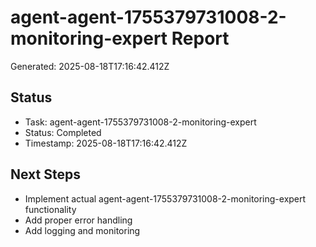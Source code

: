 # agent-agent-1755379731008-2-monitoring-expert Report

Generated: 2025-08-18T17:16:42.412Z

## Status
- Task: agent-agent-1755379731008-2-monitoring-expert
- Status: Completed
- Timestamp: 2025-08-18T17:16:42.412Z

## Next Steps
- Implement actual agent-agent-1755379731008-2-monitoring-expert functionality
- Add proper error handling
- Add logging and monitoring
